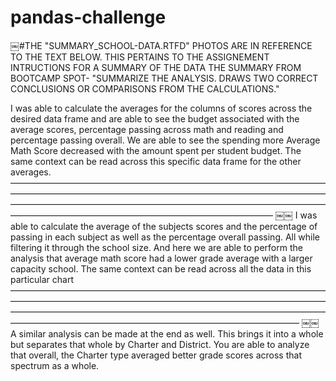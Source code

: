 # pandas-challenge
￼#THE "SUMMARY_SCHOOL-DATA.RTFD" PHOTOS ARE IN REFERENCE TO THE TEXT BELOW.  THIS PERTAINS TO THE ASSIGNEMENT INTRUCTIONS FOR A SUMMARY OF THE DATA 
THE SUMMARY FROM BOOTCAMP SPOT- "SUMMARIZE THE ANALYSIS.  DRAWS TWO CORRECT CONCLUSIONS OR COMPARISONS FROM THE CALCULATIONS."

I was able to calculate the averages for the columns of scores across the desired data frame and are able to  see the budget associated with the average scores, percentage passing across math and reading and percentage passing overall.  We are able to see the spending more Average Math Score decreased with the amount spent per student budget.  The same context can be read across this specific data frame for the other averages.
——————————————————————————————————————————————————————————————————————————————————————————————————————————————————————————————————————————
￼￼
I was able to calculate the average of the subjects scores and the percentage of passing in each subject as well as the percentage overall passing.  All while filtering it through the school size.  And here we are able to perform the analysis that average math score had a lower grade average with a larger capacity school.  The same context can be read across all the data in this particular chart
—————————————————————————————————————————————————————————————————————————————————————————————————————————————————————————————————————————————
￼￼
A similar analysis can be made at the end as well.  This brings it into a whole but separates that whole by Charter and District.  You are able to analyze that overall, the Charter type averaged better grade scores across that spectrum as a whole.

